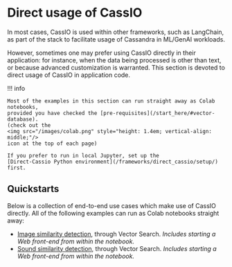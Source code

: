 # Direct usage of CassIO

In most cases, CassIO is used within other frameworks, such as LangChain,
as part of the stack to facilitate usage of Cassandra in ML/GenAI workloads.

However, sometimes one may prefer using CassIO directly in their application: for instance, when the data being processed is other than text, or because advanced customization is warranted. This section is devoted to direct usage of CassIO in application code.

!!! info

    Most of the examples in this section can run straight away as Colab notebooks,
    provided you have checked the [pre-requisites](/start_here/#vector-database).
    (check out the
    <img src="/images/colab.png" style="height: 1.4em; vertical-align: middle;"/>
    icon at the top of each page)

    If you prefer to run in local Jupyter, set up the
    [Direct-Cassio Python environment](/frameworks/direct_cassio/setup/) first.

<!-- documentation-oriented quickstarts, to come -->

## Quickstarts

Below is a collection of end-to-end use cases which make use of
CassIO directly.
All of the following examples can run as Colab
notebooks straight away:

- [Image similarity detection](/frameworks/direct_cassio/image_similarity_vectors/), through Vector Search. _Includes starting a Web front-end from within the notebook._
- [Sound similarity detection](/frameworks/direct_cassio/sound_similarity_vectors/), through Vector Search. _Includes starting a Web front-end from within the notebook._
